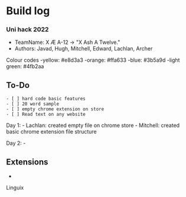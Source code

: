 # Build log #
### Uni hack 2022 ###
* TeamName: X Æ A-12 -> "X Ash A Twelve."
* Authors: Javad, Hugh, Mitchell, Edward, Lachlan, Archer


Colour codes
-yellow: #e8d3a3
-orange: #ffa633
-blue: #3b5a9d
-light green: #4fb2aa

## To-Do ##
    - [ ] hard code basic features
    - [ ] 20 word sample
    - [ ] empty chrome extension on store
    - [ ] Read text on any website

Day 1:
    - Lachlan: created empty file on chrome store
    - Mitchell: created basic chrome extension file structure
        

Day 2:
    -

## Extensions ##
- 

Linguix

